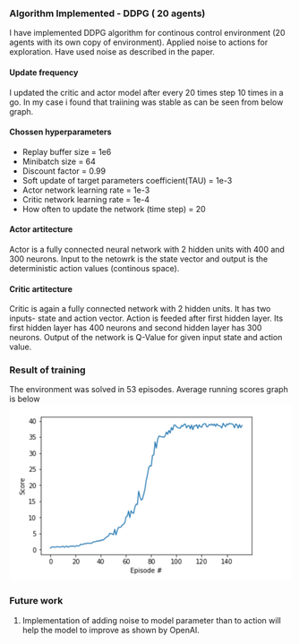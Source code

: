 [image2]: https://github.com/abhismatrix1/Continous-control/blob/master/training_graph.png "training graph"

### Algorithm Implemented - DDPG ( 20 agents)
I have implemented DDPG algorithm for continous control environment (20 agents with its own copy of environment). Applied noise to actions for exploration. Have used noise as described in the paper. 

#### Update frequency
I updated the critic and actor model after every 20 times step 10 times in a go. In my case i found that traiining was stable as can be seen from below graph.

#### Chossen hyperparameters
- Replay buffer size = 1e6  
- Minibatch size = 64
- Discount factor = 0.99
- Soft update of target parameters coefficient(TAU) = 1e-3
- Actor network learning rate  = 1e-3
- Critic network learning rate = 1e-4
- How often to update the network (time step) = 20      


#### Actor artitecture 
Actor is a fully connected neural network with 2 hidden units with 400 and 300 neurons. Input to the netowrk is the state vector and output is the deterministic action values (continous space).


#### Critic artitecture 
Critic is again a fully connected network with 2 hidden units. It has two inputs- state and action vector. Action is feeded after first hidden layer. Its first hidden layer has 400 neurons and second hidden layer has 300 neurons. Output of the network is Q-Value for given input state and action value.


### Result of training
The environment was solved in 53 episodes. Average running scores graph is below
![Training Graph][image2]


### Future work

1. Implementation of adding noise to model parameter than to action will help the model to improve as shown by OpenAI.
